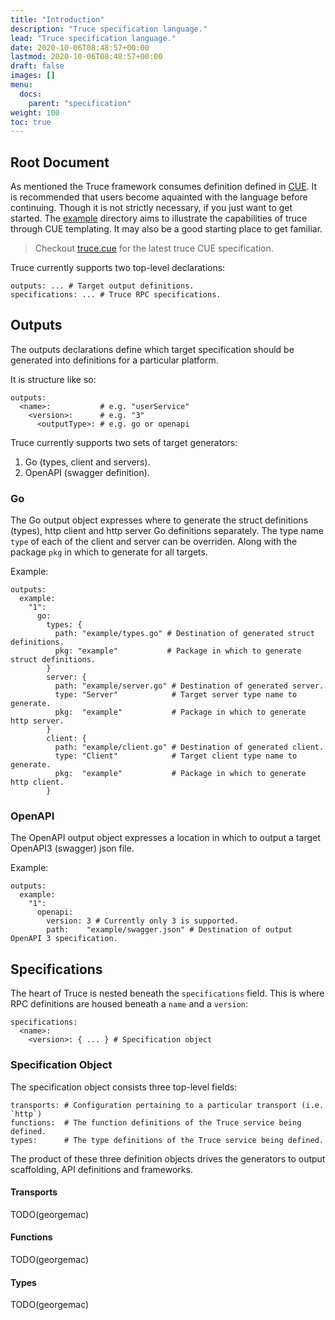 ```yaml
---
title: "Introduction"
description: "Truce specification language."
lead: "Truce specification language."
date: 2020-10-06T08:48:57+00:00
lastmod: 2020-10-06T08:48:57+00:00
draft: false
images: []
menu:
  docs:
    parent: "specification"
weight: 100
toc: true
---
```


## Root Document

As mentioned the Truce framework consumes definition defined in [CUE](https://cuelang.org/).
It is recommended that users become aquainted with the language before continuing.
Though it is not strictly necessary, if you just want to get started.
The [example](https://github.com/georgemac/truce/tree/master/example) directory aims to illustrate the capabilities of truce through CUE templating.
It may also be a good starting place to get familiar.

> Checkout [truce.cue](https://github.com/georgemac/truce/blob/master/truce.cue) for the latest truce CUE specification.

Truce currently supports two top-level declarations:

```cue
outputs: ... # Target output definitions.
specifications: ... # Truce RPC specifications.
```

## Outputs

The outputs declarations define which target specification should be generated into definitions for a particular platform.

It is structure like so:

```cue
outputs:
  <name>:           # e.g. "userService"
    <version>:      # e.g. "3"
      <outputType>: # e.g. go or openapi
```

Truce currently supports two sets of target generators:

1. Go (types, client and servers).
2. OpenAPI (swagger definition).

### Go

The Go output object expresses where to generate the struct definitions (types), http client and http server Go definitions separately.
The type name `type` of each of the client and server can be overriden. Along with the package `pkg` in which to generate for all targets.

Example:

```cue
outputs:
  example:
    "1":
      go:
        types: {
          path: "example/types.go" # Destination of generated struct definitions.
          pkg: "example"           # Package in which to generate struct definitions.
        }
        server: {
          path: "example/server.go" # Destination of generated server.
          type: "Server"            # Target server type name to generate.
          pkg:  "example"           # Package in which to generate http server.
        }
        client: {
          path: "example/client.go" # Destination of generated client.
          type: "Client"            # Target client type name to generate.
          pkg:  "example"           # Package in which to generate http client.
        }
```

### OpenAPI

The OpenAPI output object expresses a location in which to output a target OpenAPI3 (swagger) json file.

Example:

```cue
outputs:
  example:
    "1":
      openapi:
        version: 3 # Currently only 3 is supported.
        path:    "example/swagger.json" # Destination of output OpenAPI 3 specification.
```


## Specifications

The heart of Truce is nested beneath the `specifications` field. This is where RPC definitions are housed beneath a `name` and a `version`:

```cue
specifications:
  <name>:
    <version>: { ... } # Specification object
```

### Specification Object

The specification object consists three top-level fields:

```cue
transports: # Configuration pertaining to a particular transport (i.e. `http`)
functions:  # The function definitions of the Truce service being defined.
types:      # The type definitions of the Truce service being defined.
```

The product of these three definition objects drives the generators to output scaffolding, API definitions and frameworks.

#### Transports

TODO(georgemac)

#### Functions

TODO(georgemac)

#### Types

TODO(georgemac)
